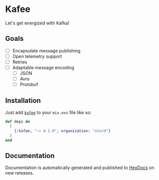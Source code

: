 # Kafee

Let's get energized with Kafka!

## Goals

- [ ] Encapsulate message publishing
- [ ] Open telemetry support
- [ ] Retries
- [ ] Adaptable message encoding
  - [ ] JSON
  - [ ] Avro
  - [ ] Protobuf

## Installation

Just add [`kafee`](https://hex.pm/stordco/kafee) to your `mix.exs` file like so:

<!-- x-release-please-start-minor -->
```elixir
def deps do
  [
    {:kafee, "~> 0.1.0", organization: "stord"}
  ]
end
```
<!-- x-release-please-end -->

## Documentation

Documentation is automatically generated and published to [HexDocs](https://hexdocs.pm/stordco/kafee) on new releases.
